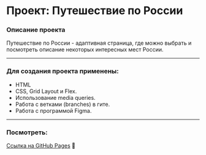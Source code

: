 # Проект: Путешествие по России

### Описание проекта
Путешествие по России - адаптивная страница, где можно выбрать и посмотреть описание некоторых интересных мест России.      
___

### Для создания проекта применены: 

- HTML
- CSS, Grid Layout и Flex.
- Использование media queries.
- Работа с ветками (branches) в гите.
- Работа с программой Figma.
     
___

### Посмотреть:
[Ссылка на GitHub Pages](https://anilyukina.github.io/russian-travel/) :feet:


